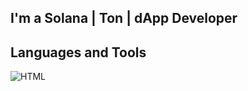 ## I'm a Solana | Ton | dApp Developer

## Languages and Tools
![HTML](https://img.shields.io/badge/-HTML-CCEEFF?style=for-the-badge&logo=html)
